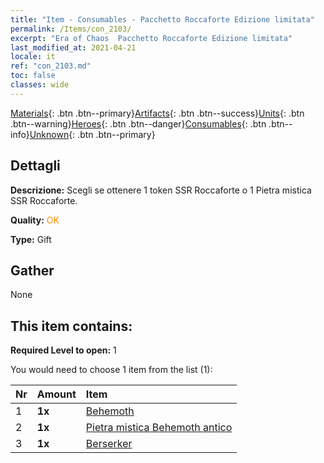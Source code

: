```yaml
---
title: "Item - Consumables - Pacchetto Roccaforte Edizione limitata"
permalink: /Items/con_2103/
excerpt: "Era of Chaos  Pacchetto Roccaforte Edizione limitata"
last_modified_at: 2021-04-21
locale: it
ref: "con_2103.md"
toc: false
classes: wide
---
```

 [Materials](/it/Items/){: .btn .btn--primary}[Artifacts](/it/Items/Artifacts/){: .btn .btn--success}[Units](/it/Items/Units/){: .btn .btn--warning}[Heroes](/it/Items/Heroes/){: .btn .btn--danger}[Consumables](/it/Items/Consumables/){: .btn .btn--info}[Unknown](/it/Items/Unknown/){: .btn .btn--primary}

## Dettagli
 **Descrizione:** Scegli se ottenere 1 token SSR Roccaforte o 1 Pietra mistica SSR Roccaforte.

 **Quality:** <span style="color: #FF8C00">OK</span>

 **Type:** Gift

## Gather

  None

## This item contains:

 **Required Level to open:** 1

 You would need to choose 1 item from the list (1):

  | Nr | Amount |     Item    |
  |:---|:-------|:------------|
  | 1 |  **1x** | [Behemoth](/it/Items/unt_223/) |  | 
  | 2 |  **1x** | [Pietra mistica Behemoth antico](/it/Items/unt_311/) |  | 
  | 3 |  **1x** | [Berserker](/it/Items/unt_224/) |  | 
